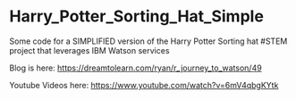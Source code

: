 # Harry_Potter_Sorting_Hat_Simple
Some code for a SIMPLIFIED version of the Harry Potter Sorting hat #STEM project that leverages IBM Watson services

Blog is here: https://dreamtolearn.com/ryan/r_journey_to_watson/49

Youtube Videos here: https://www.youtube.com/watch?v=6mV4qbgKYtk
